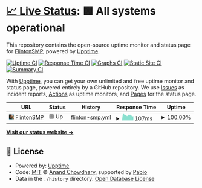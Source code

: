 # [📈 Live Status](https://status.flintonsmp.live): <!--live status--> **🟩 All systems operational**

This repository contains the open-source uptime monitor and status page for [FlintonSMP](https://github.com/FlintonSMP), powered by [Upptime](https://github.com/upptime/upptime).

[![Uptime CI](https://github.com/FlintonSMP/status/workflows/Uptime%20CI/badge.svg)](https://github.com/FlintonSMP/status/actions?query=workflow%3A%22Uptime+CI%22)
[![Response Time CI](https://github.com/FlintonSMP/status/workflows/Response%20Time%20CI/badge.svg)](https://github.com/FlintonSMP/status/actions?query=workflow%3A%22Response+Time+CI%22)
[![Graphs CI](https://github.com/FlintonSMP/status/workflows/Graphs%20CI/badge.svg)](https://github.com/FlintonSMP/status/actions?query=workflow%3A%22Graphs+CI%22)
[![Static Site CI](https://github.com/FlintonSMP/status/workflows/Static%20Site%20CI/badge.svg)](https://github.com/FlintonSMP/status/actions?query=workflow%3A%22Static+Site+CI%22)
[![Summary CI](https://github.com/FlintonSMP/status/workflows/Summary%20CI/badge.svg)](https://github.com/FlintonSMP/status/actions?query=workflow%3A%22Summary+CI%22)

With [Upptime](https://upptime.js.org), you can get your own unlimited and free uptime monitor and status page, powered entirely by a GitHub repository. We use [Issues](https://github.com/FlintonSMP/status/issues) as incident reports, [Actions](https://github.com/FlintonSMP/status/actions) as uptime monitors, and [Pages](https://github.com/FlintonSMP/status) for the status page.

<!--start: status pages-->
<!-- This summary is generated by Upptime (https://github.com/upptime/upptime) -->
<!-- Do not edit this manually, your changes will be overwritten -->
<!-- prettier-ignore -->
| URL | Status | History | Response Time | Uptime |
| --- | ------ | ------- | ------------- | ------ |
| <img alt="" src="https://github.com/FlintonSMP/status/raw/refs/heads/master/assets/flinton.webp" height="13"> [FlintonSMP](mc.flintonsmp.live) | 🟩 Up | [flinton-smp.yml](https://github.com/FlintonSMP/status/commits/HEAD/history/flinton-smp.yml) | <details><summary><img alt="Response time graph" src="./graphs/flinton-smp/response-time-week.png" height="20"> 107ms</summary><br><a href="https://status.flintonsmp.live/history/flinton-smp"><img alt="Response time 109" src="https://img.shields.io/endpoint?url=https%3A%2F%2Fraw.githubusercontent.com%2FFlintonSMP%2Fstatus%2FHEAD%2Fapi%2Fflinton-smp%2Fresponse-time.json"></a><br><a href="https://status.flintonsmp.live/history/flinton-smp"><img alt="24-hour response time 97" src="https://img.shields.io/endpoint?url=https%3A%2F%2Fraw.githubusercontent.com%2FFlintonSMP%2Fstatus%2FHEAD%2Fapi%2Fflinton-smp%2Fresponse-time-day.json"></a><br><a href="https://status.flintonsmp.live/history/flinton-smp"><img alt="7-day response time 107" src="https://img.shields.io/endpoint?url=https%3A%2F%2Fraw.githubusercontent.com%2FFlintonSMP%2Fstatus%2FHEAD%2Fapi%2Fflinton-smp%2Fresponse-time-week.json"></a><br><a href="https://status.flintonsmp.live/history/flinton-smp"><img alt="30-day response time 109" src="https://img.shields.io/endpoint?url=https%3A%2F%2Fraw.githubusercontent.com%2FFlintonSMP%2Fstatus%2FHEAD%2Fapi%2Fflinton-smp%2Fresponse-time-month.json"></a><br><a href="https://status.flintonsmp.live/history/flinton-smp"><img alt="1-year response time 109" src="https://img.shields.io/endpoint?url=https%3A%2F%2Fraw.githubusercontent.com%2FFlintonSMP%2Fstatus%2FHEAD%2Fapi%2Fflinton-smp%2Fresponse-time-year.json"></a></details> | <details><summary><a href="https://status.flintonsmp.live/history/flinton-smp">100.00%</a></summary><a href="https://status.flintonsmp.live/history/flinton-smp"><img alt="All-time uptime 100.00%" src="https://img.shields.io/endpoint?url=https%3A%2F%2Fraw.githubusercontent.com%2FFlintonSMP%2Fstatus%2FHEAD%2Fapi%2Fflinton-smp%2Fuptime.json"></a><br><a href="https://status.flintonsmp.live/history/flinton-smp"><img alt="24-hour uptime 100.00%" src="https://img.shields.io/endpoint?url=https%3A%2F%2Fraw.githubusercontent.com%2FFlintonSMP%2Fstatus%2FHEAD%2Fapi%2Fflinton-smp%2Fuptime-day.json"></a><br><a href="https://status.flintonsmp.live/history/flinton-smp"><img alt="7-day uptime 100.00%" src="https://img.shields.io/endpoint?url=https%3A%2F%2Fraw.githubusercontent.com%2FFlintonSMP%2Fstatus%2FHEAD%2Fapi%2Fflinton-smp%2Fuptime-week.json"></a><br><a href="https://status.flintonsmp.live/history/flinton-smp"><img alt="30-day uptime 100.00%" src="https://img.shields.io/endpoint?url=https%3A%2F%2Fraw.githubusercontent.com%2FFlintonSMP%2Fstatus%2FHEAD%2Fapi%2Fflinton-smp%2Fuptime-month.json"></a><br><a href="https://status.flintonsmp.live/history/flinton-smp"><img alt="1-year uptime 100.00%" src="https://img.shields.io/endpoint?url=https%3A%2F%2Fraw.githubusercontent.com%2FFlintonSMP%2Fstatus%2FHEAD%2Fapi%2Fflinton-smp%2Fuptime-year.json"></a></details>

<!--end: status pages-->

[**Visit our status website →**](https://status.flintonsmp.live)

## 📄 License

- Powered by: [Upptime](https://github.com/upptime/upptime)
- Code: [MIT](./LICENSE) © [Anand Chowdhary](https://anandchowdhary.com), supported by [Pabio](https://pabio.com)
- Data in the `./history` directory: [Open Database License](https://opendatacommons.org/licenses/odbl/1-0/)
